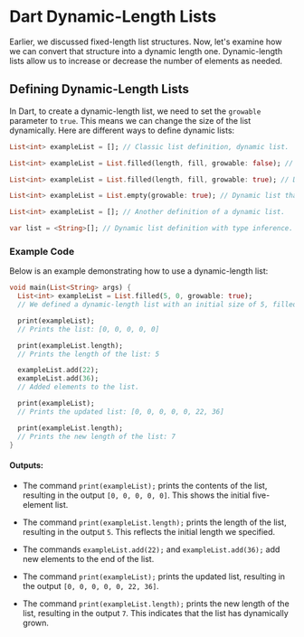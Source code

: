 # Dart Dynamic-Length Lists

Earlier, we discussed fixed-length list structures. Now, let's examine how we can convert that structure into a dynamic length one. Dynamic-length lists allow us to increase or decrease the number of elements as needed.

## Defining Dynamic-Length Lists

In Dart, to create a dynamic-length list, we need to set the `growable` parameter to `true`. This means we can change the size of the list dynamically. Here are different ways to define dynamic lists:

```dart
List<int> exampleList = []; // Classic list definition, dynamic list.

List<int> exampleList = List.filled(length, fill, growable: false); // Fixed-length list definition.

List<int> exampleList = List.filled(length, fill, growable: true); // Dynamic list that can grow and shrink.

List<int> exampleList = List.empty(growable: true); // Dynamic list that can grow and shrink.

List<int> exampleList = []; // Another definition of a dynamic list.

var list = <String>[]; // Dynamic list definition with type inference.
```
### Example Code
Below is an example demonstrating how to use a dynamic-length list:
```dart
void main(List<String> args) {
  List<int> exampleList = List.filled(5, 0, growable: true);
  // We defined a dynamic-length list with an initial size of 5, filled with zeros.

  print(exampleList);
  // Prints the list: [0, 0, 0, 0, 0]

  print(exampleList.length);
  // Prints the length of the list: 5

  exampleList.add(22);
  exampleList.add(36);
  // Added elements to the list.

  print(exampleList);
  // Prints the updated list: [0, 0, 0, 0, 0, 22, 36]

  print(exampleList.length);
  // Prints the new length of the list: 7
}
```
#### Outputs:

- The command `print(exampleList);` prints the contents of the list, resulting in the output `[0, 0, 0, 0, 0]`. This shows the initial five-element list.

- The command `print(exampleList.length);` prints the length of the list, resulting in the output `5`. This reflects the initial length we specified.

- The commands `exampleList.add(22);` and `exampleList.add(36);` add new elements to the end of the list.

- The command `print(exampleList);` prints the updated list, resulting in the output `[0, 0, 0, 0, 0, 22, 36]`.

- The command `print(exampleList.length);` prints the new length of the list, resulting in the output `7`. This indicates that the list has dynamically grown.
